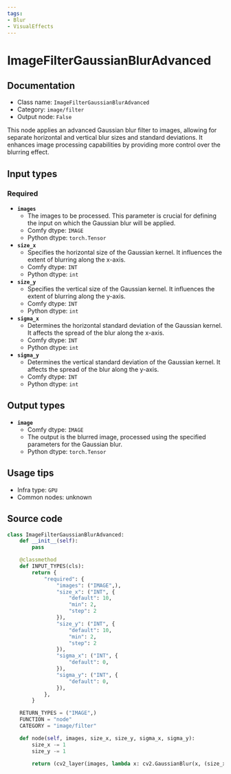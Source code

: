 ```yaml
---
tags:
- Blur
- VisualEffects
---
```


# ImageFilterGaussianBlurAdvanced
## Documentation
- Class name: `ImageFilterGaussianBlurAdvanced`
- Category: `image/filter`
- Output node: `False`

This node applies an advanced Gaussian blur filter to images, allowing for separate horizontal and vertical blur sizes and standard deviations. It enhances image processing capabilities by providing more control over the blurring effect.
## Input types
### Required
- **`images`**
    - The images to be processed. This parameter is crucial for defining the input on which the Gaussian blur will be applied.
    - Comfy dtype: `IMAGE`
    - Python dtype: `torch.Tensor`
- **`size_x`**
    - Specifies the horizontal size of the Gaussian kernel. It influences the extent of blurring along the x-axis.
    - Comfy dtype: `INT`
    - Python dtype: `int`
- **`size_y`**
    - Specifies the vertical size of the Gaussian kernel. It influences the extent of blurring along the y-axis.
    - Comfy dtype: `INT`
    - Python dtype: `int`
- **`sigma_x`**
    - Determines the horizontal standard deviation of the Gaussian kernel. It affects the spread of the blur along the x-axis.
    - Comfy dtype: `INT`
    - Python dtype: `int`
- **`sigma_y`**
    - Determines the vertical standard deviation of the Gaussian kernel. It affects the spread of the blur along the y-axis.
    - Comfy dtype: `INT`
    - Python dtype: `int`
## Output types
- **`image`**
    - Comfy dtype: `IMAGE`
    - The output is the blurred image, processed using the specified parameters for the Gaussian blur.
    - Python dtype: `torch.Tensor`
## Usage tips
- Infra type: `GPU`
- Common nodes: unknown


## Source code
```python
class ImageFilterGaussianBlurAdvanced:
    def __init__(self):
        pass

    @classmethod
    def INPUT_TYPES(cls):
        return {
            "required": {
                "images": ("IMAGE",),
                "size_x": ("INT", {
                    "default": 10,
                    "min": 2,
                    "step": 2
                }),
                "size_y": ("INT", {
                    "default": 10,
                    "min": 2,
                    "step": 2
                }),
                "sigma_x": ("INT", {
                    "default": 0,
                }),
                "sigma_y": ("INT", {
                    "default": 0,
                }),
            },
        }

    RETURN_TYPES = ("IMAGE",)
    FUNCTION = "node"
    CATEGORY = "image/filter"

    def node(self, images, size_x, size_y, sigma_x, sigma_y):
        size_x -= 1
        size_y -= 1

        return (cv2_layer(images, lambda x: cv2.GaussianBlur(x, (size_x, size_y), sigma_x, sigma_y)),)

```
